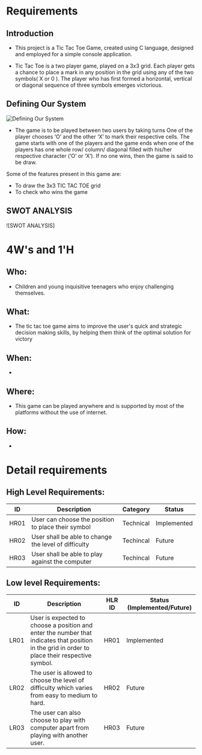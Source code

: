 # Requirements
## Introduction
* This project is a Tic Tac Toe Game, created using C language, designed and employed for a simple console application.

* Tic Tac Toe is a two player game, played on a 3x3 grid. Each player gets a chance to place a mark in any position in the grid using any of the two symbols( X or 0 ). The player who has first formed a horizontal, vertical or diagonal sequence of three symbols emerges victorious.

## Defining Our System
![Defining Our System](https://github.com/vikramsvdd/MiniProject_TicTacToeGamehub/blob/main/Requirement/tictactoe.jpg)
* The game is to be played between two users by taking turns
One of the player chooses ‘O’ and the other ‘X’ to mark their respective cells.
The game starts with one of the players and the game ends when one of the players has one whole row/ column/ diagonal filled with his/her respective character (‘O’ or ‘X’).
If no one wins, then the game is said to be draw.

Some of the features present in this game are:
* To draw the 3x3 TIC TAC TOE grid
* To check who wins the game

## SWOT ANALYSIS
![SWOT ANALYSIS]

# 4W&#39;s and 1&#39;H

## Who:
* Children and young inquisitive teenagers who enjoy challenging themselves.

## What:
* The tic tac toe game aims to improve the user's quick and strategic decision making skills, by helping them think of the optimal solution for victory

## When:
* 

## Where:
* This game can be played anywhere and is supported by most of the platforms without the use of internet.

## How:
*

# Detail requirements
## High Level Requirements: 
| ID | Description | Category | Status | 
| ----- | ----- | ------- | ---------|
| HR01 | User can choose the position to place their symbol| Technical |Implemented| 
| HR02 | User shall be able to change the level of difficulty| Techincal | Future|
| HR03 | User shall be able to play against the computer | Techincal | Future |

##  Low level Requirements:
 
| ID | Description | HLR ID | Status (Implemented/Future) |
| ------ | --------- | ------ | ----- |
| LR01 | User is expected to choose a position and enter the number that indicates that position in the grid in order to place their respective symbol.  | HR01 | Implemented |
| LR02 | The user is allowed to choose the level of difficulty which varies from easy to medium to hard. | HR02 | Future |
| LR03 | The user can also choose to play with computer apart from playing with another user.  | HR03 | Future|



